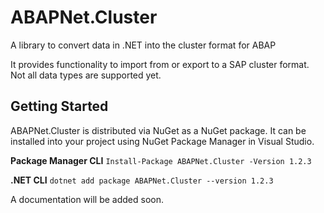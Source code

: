 # ABAPNet.Cluster
A library to convert data in .NET into the cluster format for ABAP

It provides functionality to import from or export to a SAP cluster format. Not all data types are supported yet.

## Getting Started
ABAPNet.Cluster is distributed via NuGet as a NuGet package. It can be installed into your project using NuGet Package Manager in Visual Studio.

**Package Manager CLI**
```Install-Package ABAPNet.Cluster -Version 1.2.3```

**.NET CLI**
```dotnet add package ABAPNet.Cluster --version 1.2.3``` 

A documentation will be added soon.